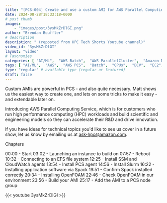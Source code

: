 ```yaml
---
title: "[PCS-004] Create and use a custom AMI for AWS Parallel Computing Service"
date: 2024-08-28T18:33:18+0000
# post thumb
images:
    - "images/post/3ysMkZrDlGI.png"
author: "Brendan Bouffler"
# description
description: " (reposted from HPC Tech Shorts Youtube channel)"
video_id: "3ysMkZrDlGI"
layout: "video"
# Taxonomies
categories: [ "AI/ML",  "AWS Batch",  "AWS ParallelCluster",  "Amazon NICE DCV",  "Elastic Fabric Adapter",  "Life Sciences", ]
tags: [ "AI/ML",  "AWS",  "AWS PCS",  "Batch",  "CPUs",  "DCV",  "EC2",  "EFA",  "GPUs",  "HPC",  "HPC as a service",  "HPCaaS",  "High Performance Computing",  "Lustre",  "MPI",  "NCCL",  "PCS",  "Parallel Computing Service",  "ParallelCluster",  "Schedulers",  "Storage",  "autoscaling",  "aws batch",  "bioinformatics",  "cloud computing",  "elastic",  "elastic fabric adapter",  "hpc instances",  "infiniband",  "job scheduling",  "scientific computing",  "supercomputing",  "technical computing",  "tightly-coupled",  "virtualization",  "vizualization",  "techshorts", ]
type: "regular" # available type (regular or featured)
draft: false
---
```


Custom AMIs are powerful in PCS - and also quite necessary. Matt shows us the easiest way to create one, and lets on some tricks to make it easy - and extendable later on.

Introducing AWS Parallel Computing Service, which is for customers who run high performance computing (HPC) workloads and build scientific and engineering models so they can accelerate their R&D and drive innovation.

If you have ideas for technical topics you'd like to see us cover in a future show, let us know by emailing us at ask-hpc@amazon.com.

Chapters

00:00 - Start
03:02 - Launching an instance to build on
07:57 - Reboot
10:32 - Connecting to an EFS file system
12:25 - Install SSM and CloudWatch agents
13:54 - Install PCS agent
14:56 - Install Slurm
16:22 - Installing application software via Spack
19:51 - Confirm Spack installed correctly
20:34 - Installing OpenFOAM
22:46 - Check OpenFOAM in our environment
23:56 - Build your AMI
25:17 - Add the AMI to a PCS node group

{{< youtube 3ysMkZrDlGI >}}